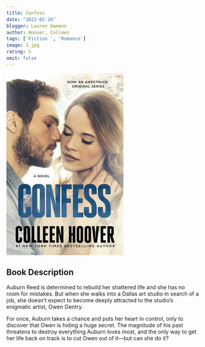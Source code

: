 ```yaml
---
title: Confess
date: "2022-02-26"
blogger: Lauren Hamann
author: Hoover, Colleen
tags: ['Fiction ', 'Romance']
image: 1.jpg
rating: 5
omit: false
---
```


![Book Cover](1.jpg)


## Book Description 

Auburn Reed is determined to rebuild her shattered life and she has no room for mistakes. But when she walks into a Dallas art studio in search of a job, she doesn’t expect to become deeply attracted to the studio’s enigmatic artist, Owen Gentry.

For once, Auburn takes a chance and puts her heart in control, only to discover that Owen is hiding a huge secret. The magnitude of his past threatens to destroy everything Auburn loves most, and the only way to get her life back on track is to cut Owen out of it—but can she do it?